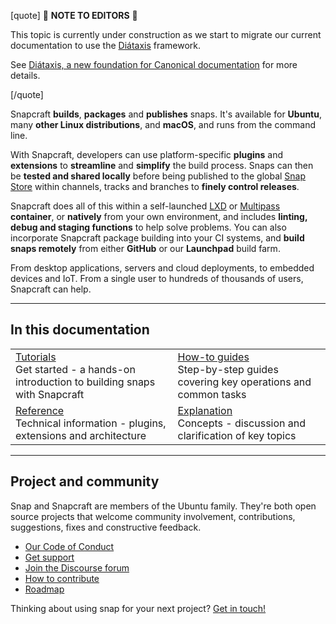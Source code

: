 [quote]
:construction: **NOTE TO EDITORS** :construction:

This topic is currently under construction as we start to migrate our current documentation to use the [Diátaxis](https://diataxis.fr/) framework. 

See [ Diátaxis, a new foundation for Canonical documentation](https://ubuntu.com/blog/diataxis-a-new-foundation-for-canonical-documentation) for more details.

[/quote]

Snapcraft **builds**, **packages** and **publishes** snaps. It's available for **Ubuntu**, many **other Linux distributions**, and **macOS**, and runs from the command line. 

With Snapcraft, developers can use platform-specific **plugins** and **extensions** to **streamline** and **simplify** the build process. Snaps can then be **tested and shared locally** before being published to the global [Snap Store](https://snapcraft.io/store) within channels, tracks and branches to **finely control releases**.

Snapcraft does all of this within a self-launched [LXD](https://linuxcontainers.org/lxd/docs/master/) or [Multipass](https://multipass.run/docs) **container**, or **natively** from your own environment, and includes **linting, debug and staging functions** to help solve problems. You can also incorporate Snapcraft package building into your CI systems, and **build snaps remotely** from either **GitHub** or our **Launchpad** build farm.

From desktop applications, servers and cloud deployments, to embedded devices and IoT. From a single user to hundreds of thousands of users, Snapcraft can help.

---

## In this documentation

| | |
|--|--|
|  [Tutorials](/t/snapcraft-tutorials/31037)</br>  Get started - a hands-on introduction to building snaps with Snapcraft </br> |  [How-to guides](/t/snapcraft-how-to-guides/31049/2) </br> Step-by-step guides covering key operations and common tasks |
|  [Reference](/t/snapcraft-reference/31051/2) </br> Technical information - plugins, extensions and architecture | [Explanation](/t/snapcraft-explanation-guides/31050/2) </br> Concepts - discussion and clarification of key topics  | 

---

## Project and community

Snap and Snapcraft are members of the Ubuntu family. They're both open source projects that welcome community involvement, contributions, suggestions, fixes and constructive feedback.

* [Our Code of Conduct](https://ubuntu.com/community/code-of-conduct)
* [Get support](https://forum.snapcraft.io/c/snap/14)
* [Join the Discourse forum](https://forum.snapcraft.io/)
* [How to contribute](/t/documentation-guidelines/3798)
* [Roadmap](/t/the-snapd-roadmap/1973)

Thinking about using snap for your next project? [Get in touch!](https://forum.snapcraft.io/)